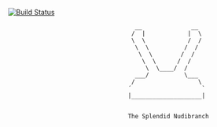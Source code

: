 [![Build Status](https://travis-ci.org/kmkr/splendid-nudibranch.svg?branch=master)](https://travis-ci.org/kmkr/splendid-nudibranch)

                                        __              __
                                       /  |            |  \
                                       \  \            /  /
                                        \  \          /  /
                                         \  \        /  /
                                          \  \      /  /
                                           \  \____/  /
                                        ___/          \___
                                       /                  \
                                      ´                    `
                                      |____________________|


                                      The Splendid Nudibranch

